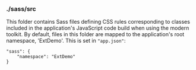 ### ./sass/src

This folder contains Sass files defining CSS rules corresponding to classes
included in the application's JavaScript code build when using the modern toolkit.
By default, files in this folder are mapped to the application's root namespace, 'ExtDemo'.
This is set in `"app.json"`:

    "sass": {
        "namespace": "ExtDemo"
    }